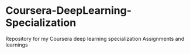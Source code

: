 # Coursera-DeepLearning-Specialization
Repository for my Coursera deep learning specialization Assignments and learnings
